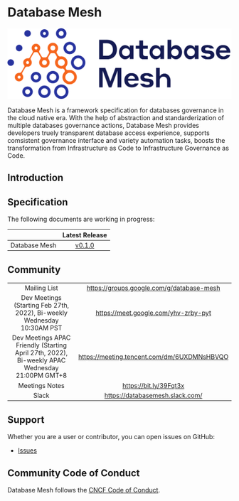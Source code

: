 # Database Mesh

![logo](logo.png)

Database Mesh is a framework specification for databases governance in the cloud native era. With the help of abstraction and standarderization of multiple databases governance actions, Database Mesh provides developers truely transparent database access experience, supports comsistent governance interface and variety automation tasks, boosts the transformation from Infrastructure as Code to Infrastructure Governance as Code.

## Introduction



## Specification 

The following documents are working in progress:

|                               |         Latest Release             |  
| :---------------------------- | :--------------------------------: |
| Database Mesh |  [v0.1.0](/SPEC.md) |

## Community


| | |
|:-:|:-:|
| Mailing List| https://groups.google.com/g/database-mesh |
| Dev Meetings (Starting Feb 27th, 2022), Bi-weekly Wednesday 10:30AM PST|https://meet.google.com/yhv-zrby-pyt |
| Dev Meetings APAC Friendly (Starting April 27th, 2022), Bi-weekly APAC Wednesday 21:00PM GMT+8|https://meeting.tencent.com/dm/6UXDMNsHBVQO |
| Meetings Notes |https://bit.ly/39Fqt3x |
| Slack |https://databasemesh.slack.com/  |


## Support

Whether you are a user or contributor, you can open issues on GitHub:

* [Issues](https://github.com/database-mesh/database-mesh/issues)

## Community Code of Conduct

Database Mesh follows the [CNCF Code of Conduct](https://github.com/cncf/foundation/blob/master/code-of-conduct.md).

